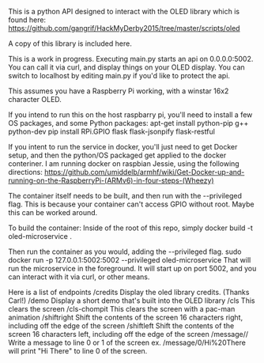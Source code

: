 This is a python API designed to interact with the OLED library which is found here: https://github.com/gangrif/HackMyDerby2015/tree/master/scripts/oled

A copy of this library is included here.

This is a work in progress.  Executing main.py starts an api on 0.0.0.0:5002.  You can call it via curl, and display things on your OLED display. You can switch to localhost by editing main.py if you'd like to protect the api.

This assumes you have a Raspberry Pi working, with a winstar 16x2 character OLED.

If you intend to run this on the host raspbarry pi, you'll need to install a few OS packages, and some Python packages:
  apt-get install python-pip g++ python-dev
  pip install RPi.GPIO flask flask-jsonpify flask-restful

If you intent to run the service in docker, you'll just need to get Docker setup, and then the python/OS packaged get applied to the docker conteriner.
I am running docker on raspbian Jessie, using the following directions:
https://github.com/umiddelb/armhf/wiki/Get-Docker-up-and-running-on-the-RaspberryPi-(ARMv6)-in-four-steps-(Wheezy)

The container itself needs to be built, and then run with the --privileged flag.  This is because your container can't access GPIO without root.  Maybe this can be worked around.

To build the container:
  Inside of the root of this repo, simply docker build -t oled-microservice .

Then run the container as you would, adding the --privileged flag.
  sudo docker run -p 127.0.0.1:5002:5002 --privileged oled-microservice
That will run the microservice in the foreground.  It will start up on port 5002, and you can interact with it via curl, or other means.  

Here is a list of endpoints
  /credits
    Display the oled library credits.  (Thanks Carl!)
  /demo
    Display a short demo that's built into the OLED library
  /cls
    This clears the screen
  /cls-chompit
    This clears the screen with a pac-man animation
  /shiftright
    Shift the contents of the screen 16 characters right, including off the edge of the screen
  /shiftleft
    Shift the contents of the screen 16 characters left, including off the edge of the screen
  /message/<line>/<message>
    Write a message to line 0 or 1 of the screen
      ex. /message/0/Hi%20There will print "Hi There" to line 0 of the screen.

